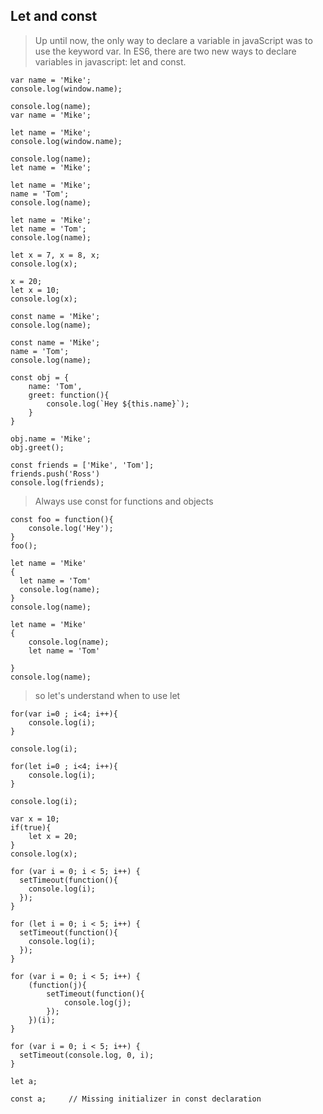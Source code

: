 ## Let and const

> Up until now, the only way to declare a variable in javaScript was to use the keyword var.
> In ES6, there are two new ways to declare variables in javascript: let and const.

```
var name = 'Mike';
console.log(window.name);
```

```
console.log(name);
var name = 'Mike';
```

```
let name = 'Mike';
console.log(window.name);
```

```
console.log(name);
let name = 'Mike';
```

```
let name = 'Mike';
name = 'Tom';
console.log(name);
```

```
let name = 'Mike';
let name = 'Tom';
console.log(name);
```

```
let x = 7, x = 8, x;
console.log(x);
```

```
x = 20;
let x = 10;
console.log(x);
```

```
const name = 'Mike';
console.log(name);
```

```
const name = 'Mike';
name = 'Tom';
console.log(name);
```

```
const obj = {
    name: 'Tom',
    greet: function(){
        console.log(`Hey ${this.name}`);
    }
}

obj.name = 'Mike';
obj.greet();
```

```
const friends = ['Mike', 'Tom'];
friends.push('Ross')
console.log(friends);
```

> Always use const for functions and objects

```
const foo = function(){
    console.log('Hey');
}
foo();
```

```
let name = 'Mike'
{
  let name = 'Tom'
  console.log(name);
}
console.log(name); 
```

```
let name = 'Mike'
{
    console.log(name);
    let name = 'Tom'
  
}
console.log(name);   
```

> so let's understand when to use let

```
for(var i=0 ; i<4; i++){
    console.log(i);
}

console.log(i);
```

```
for(let i=0 ; i<4; i++){
    console.log(i);
}

console.log(i);
```

```
var x = 10;
if(true){
    let x = 20;
}
console.log(x);
```

```
for (var i = 0; i < 5; i++) {
  setTimeout(function(){
    console.log(i);
  });
}
```

```
for (let i = 0; i < 5; i++) {
  setTimeout(function(){
    console.log(i);
  });
}
```

```
for (var i = 0; i < 5; i++) {
    (function(j){
        setTimeout(function(){
            console.log(j);
        });
    })(i);
}
```

```
for (var i = 0; i < 5; i++) {
  setTimeout(console.log, 0, i);
}
```

```
let a;
```

```
const a;     // Missing initializer in const declaration
```